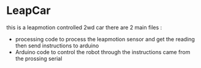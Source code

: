 # LeapCar
this is a leapmotion controlled 2wd car 
there are 2 main files : 
- processing code to process the leapmotion sensor and get the reading then send instructions to arduino
- Arduino code to control the robot through the instructions came from the prossing serial 

